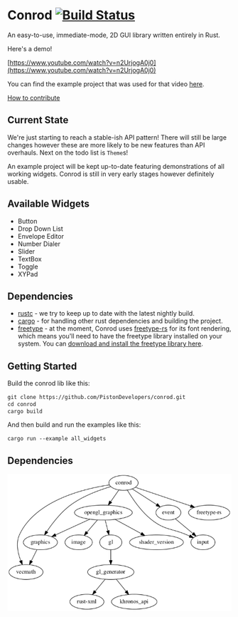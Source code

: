 # Conrod [![Build Status](https://travis-ci.org/PistonDevelopers/conrod.svg?branch=master)](https://travis-ci.org/PistonDevelopers/conrod)

An easy-to-use, immediate-mode, 2D GUI library written entirely in Rust.

Here's a demo!

[https://www.youtube.com/watch?v=n2UrjogA0j0](https://www.youtube.com/watch?v=n2UrjogA0j0)

You can find the example project that was used for that video [here](https://github.com/PistonDevelopers/conrod/blob/master/examples/all_widgets.rs).

[How to contribute](https://github.com/PistonDevelopers/piston/blob/master/CONTRIBUTING.md)

Current State
-------------

We're just starting to reach a stable-ish API pattern! There will still be large changes however these are more likely to be new features than API overhauls. Next on the todo list is `Theme`s!

An example project will be kept up-to-date featuring demonstrations of all working widgets. Conrod is still in very early stages however definitely usable.

Available Widgets
-----------------

- Button
- Drop Down List
- Envelope Editor
- Number Dialer
- Slider
- TextBox
- Toggle
- XYPad

Dependencies
------------

- [rustc](http://www.rust-lang.org/) - we try to keep up to date with the latest nightly build.
- [cargo](https://github.com/rust-lang/cargo) - for handling other rust dependencies and building the project.
- [freetype](http://www.freetype.org/download.html) - at the moment, Conrod uses [freetype-rs](https://github.com/PistonDevelopers/freetype-rs) for its font rendering, which means you'll need to have the freetype library installed on your system. You can [download and install the freetype library here](http://www.freetype.org/download.html).


Getting Started
---------------

Build the conrod lib like this:

    git clone https://github.com/PistonDevelopers/conrod.git
    cd conrod
    cargo build

And then build and run the examples like this:

    cargo run --example all_widgets

## Dependencies

![dependencies](./Cargo.png)


